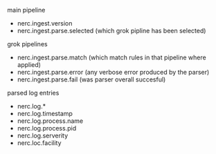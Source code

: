 main pipeline

- nerc.ingest.version
- nerc.ingest.parse.selected (which grok pipline has been selected)

grok pipelines

- nerc.ingest.parse.match (which match rules in that pipeline where applied)
- nerc.ingest.parse.error (any verbose error produced by the parser)
- nerc.ingest.parse.fail (was parser overall succesful)

parsed log entries

- nerc.log.*
- nerc.log.timestamp
- nerc.log.process.name
- nerc.log.process.pid
- nerc.log.serverity
- nerc.loc.facility
   

